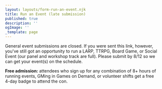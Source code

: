 ```yaml
---
layout: layouts/form-run-an-event.njk
title: Run an Event (late submission)
published: true
description: ''
ogImage: ''
_template: page
---
```


General event submissions are closed. If you were sent this link, however, you've still got an opportunity to run a LARP, TTRPG, Board Game, or Social Event (our panel and workshop track are full). Please submit by 8/12 so we can get your event(s) on the schedule.

**Free admission:** attendees who sign up for any combination of 8+ hours of running events, GMing in Games on Demand, or volunteer shifts get a free 4-day badge to attend the con.
